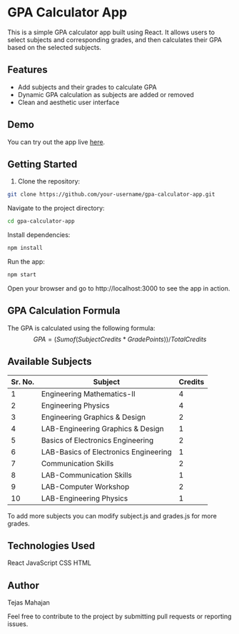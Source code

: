 # GPA Calculator App

This is a simple GPA calculator app built using React. It allows users to select subjects and corresponding grades, and then calculates their GPA based on the selected subjects.

## Features

- Add subjects and their grades to calculate GPA
- Dynamic GPA calculation as subjects are added or removed
- Clean and aesthetic user interface

## Demo

You can try out the app live [here](https://gpator.vercel.app/).

## Getting Started

1. Clone the repository:

```bash
git clone https://github.com/your-username/gpa-calculator-app.git
```
Navigate to the project directory:
```bash
cd gpa-calculator-app
```
Install dependencies:
```bash
npm install
```

Run the app:
```bash
npm start
```

Open your browser and go to http://localhost:3000 to see the app in action.

## GPA Calculation Formula
The GPA is calculated using the following formula:
$$GPA = (Sum of (Subject Credits * Grade Points)) / Total Credits$$

## Available Subjects

|Sr. No. |	Subject |	Credits|
|------|-----|------|
1	| Engineering Mathematics-II |	4
2	|Engineering Physics	| 4
3	|Engineering Graphics & Design	| 2
4	|LAB-Engineering Graphics & Design |	1
5	|Basics of Electronics Engineering	| 2
6	|LAB-Basics of Electronics Engineering	| 1
7	|Communication Skills	| 2
8	|LAB-Communication Skills	| 1
9	|LAB-Computer Workshop	| 2
10	|LAB-Engineering Physics	| 1

To add more subjects you can modify subject.js and grades.js for more grades.

## Technologies Used
React
JavaScript
CSS
HTML

## Author
Tejas Mahajan

Feel free to contribute to the project by submitting pull requests or reporting issues.
